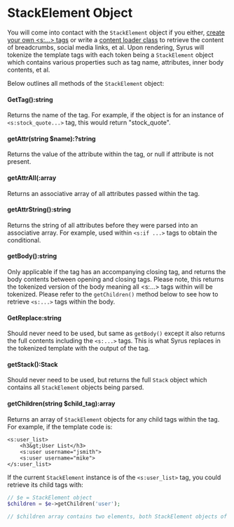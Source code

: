 
# StackElement Object

You will come into contact with the `StackElement` object if you either, [create your own &lt;s:...&gt; tags](create_tags.md) or write a [content loader class](content_loader.md) to retrieve the content of breadcrumbs, social media links, et al.  Upon rendering, Syrus will tokenize the template tags with each token being a `StackElement` object which contains various properties such as tag name, attributes, inner body contents, et al.

Below outlines all methods of the `StackElement` object:


#### GetTag():string

Returns the name of the tag.  For example, if the object is for an instance of `<s:stock_quote...>` tag, this would return "stock_quote".


#### getAttr(string $name):?string

Returns the value of the attribute within the tag, or null if attribute is not present.


#### getAttrAll(:array

Returns an associative array of all attributes passed within the tag.


#### getAttrString():string

Returns the string of all attributes before they were parsed into an associative array.  For example, used within `<s:if ...>` tags to obtain the conditional.


#### getBody():string

Only applicable if the tag has an accompanying closing tag, and returns the body contents between opening and closing tags.  Please note, this returns the tokenized version of the body meaning all &lt;s:...&gt; tags within will be tokenized.  Please refer to the `getChildren()` method below to see how to retrieve `<s:...>` tags within the body.


#### GetReplace:string

Should never need to be used, but same as `getBody()` except it also returns the full contents including the `<s:...>` tags.  This is what Syrus replaces in the tokenized template with the output of the tag.


#### getStack():Stack

Should never need to be used, but returns the full `Stack` object which contains all `StackElement` objects being parsed.


#### getChildren(string $child_tag):array

Returns an array of `StackElement` objects for any child tags within the tag.  For example, if the template code is:

~~~
<s:user_list>
    <h3&gt;User List</h3>
    <s:user username="jsmith">
    <s:user username="mike">
</s:user_list>
~~~

If the current `StackElement` instance is of the `<s:user_list>` tag, you could retrieve its child tags with:

~~~php
// $e = StackElement object
$children = $e->getChildren('user');

// $children array contains two elements, both StackElement objects of the <s:user> tag.
~~~



